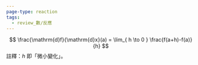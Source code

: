 ```yaml
---
page-type: reaction
tags:
  - review_數/反應
---
```

$$
\frac{\mathrm{d}f}{\mathrm{d}x}(a) = \lim_{ h \to 0 } \frac{f(a+h)-f(a)}{h}
$$
註釋：$h$ 即「微小變化」。